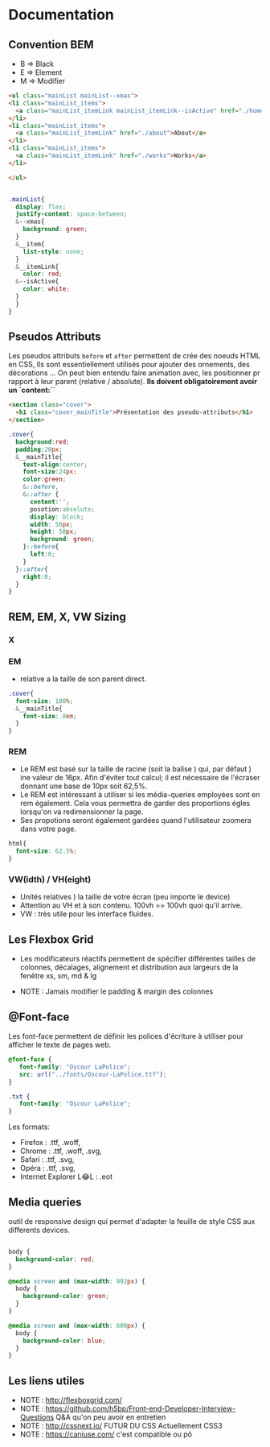 # Documentation

## Convention BEM

* B => Black
* E => Element
* M => Modifier

```html
<ul class="mainList mainList--xmas">
<li class="mainList_items">
  <a class="mainList_itemLink mainList_itemLink--isActive" href="./home">Home</a>
</li>
<li class="mainList_items">
  <a class="mainList_itemLink" href="./about">About</a>
</li>
<li class="mainList_items">
  <a class="mainList_itemLink" href="./works">Works</a>
</li>

</ul>

```

```css

.mainList{
  display: flex;
  justify-content: space-between;
  &--xmas{
    background: green;
  }
  &__item{
    list-style: none;
  }
  &__itemLink{
    color: red;
  &--isActive{
    color: white;
  }
  }
}
```

## Pseudos Attributs

Les pseudos attributs `before` et `after` permettent de crée des noeuds HTML en CSS,
Ils sont essentiellement utilisés pour ajouter des ornements, des décorations ... On peut bien entendu faire animation avec, les positionner pr rapport à leur parent (relative / absolute). **Ils doivent obligatoirement avoir un `content:``**

```HTML
<section class="cover">
  <h1 class="cover_mainTitle">Présentation des pseudo-attributs</h1>
</section>

```

```CSS
.cover{
  background:red;
  padding:20px;
  &__mainTitle{
    text-align:center;
    font-size:24px;
    color:green;
    &::before,
    &::after {
      content:'';
      posotion:absolute;
      display: block;
      width: 50px;
      height: 50px;
      background: green;
    }::before{
      left:0;
    }
  }::after{
    right:0;
  }
}
```

## REM, EM, X, VW Sizing

### X

### EM
* relative a la taille de son parent direct.

```css
.cover{
  font-size: 100%;
  &__mainTitle{
    font-size:.8em;
  }
}

```

### REM

* Le REM est basé sur la taille de racine (soit la balise <html>) qui, par défaut ) ine valeur de 16px. Afin d'éviter tout calcul; il est nécessaire de l'écraser donnant une base de 10px soit 62,5%.
* Le REM est intéressant à utiliser si les média-queries employées sont en rem également. Cela vous permettra de garder des proportions égles lorsqu'on va redimensionner la page.
* Ses propotions seront également gardées quand l'utilisateur zoomera dans votre page.


```css
html{
  font-size: 62.5%;
}

```

### VW(idth) / VH(eight)

* Unités relatives ) la taille de votre écran (peu importe le device)
* Attention au VH et à son contenu. 100vh == 100vh quoi qu'il arrive.
* VW : très utile pour les interface fluides.

## Les Flexbox Grid

* Les modificateurs réactifs permettent de spécifier différentes tailles de colonnes, décalages, alignement et distribution aux largeurs de la fenêtre xs, sm, md & lg

* NOTE : Jamais modifier le padding & margin des colonnes


## @Font-face
Les font-face permettent de définir les polices d'écriture à utiliser pour afficher le texte de pages web.
```css
@font-face {
   font-family: "Oscour LaPolice";
   src: url("../fonts/Oscour-LaPolice.ttf");
}

.txt {
   font-family: "Oscour LaPolice";
}
```
Les formats: 
* Firefox : .ttf, .woff, 
* Chrome : .ttf, .woff, .svg, 
* Safari : .ttf, .svg, 
* Opéra : .ttf, .svg,
* Internet Explorer L😂L : .eot

## Media queries
outil de responsive design qui permet d'adapter la feuille de style CSS aux differents devices.
```css

body {
  background-color: red;
}

@media screen and (max-width: 992px) {
  body {
    background-color: green;
  }
}

@media screen and (max-width: 600px) {
  body {
    background-color: blue;
  }
}
```

## Les liens utiles

*  NOTE : http://flexboxgrid.com/
*  NOTE : https://github.com/h5bp/Front-end-Developer-Interview-Questions Q&A qu'on peu avoir en entretien
*  NOTE : http://cssnext.io/  FUTUR DU CSS Actuellement CSS3
*  NOTE : https://caniuse.com/ c'est compatible ou pô
